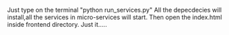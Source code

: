 Just type on the terminal "python run_services.py"
All the depecdecies will install,all the services in micro-services will start.
Then open the index.html inside frontend directory.
Just it.....
   
